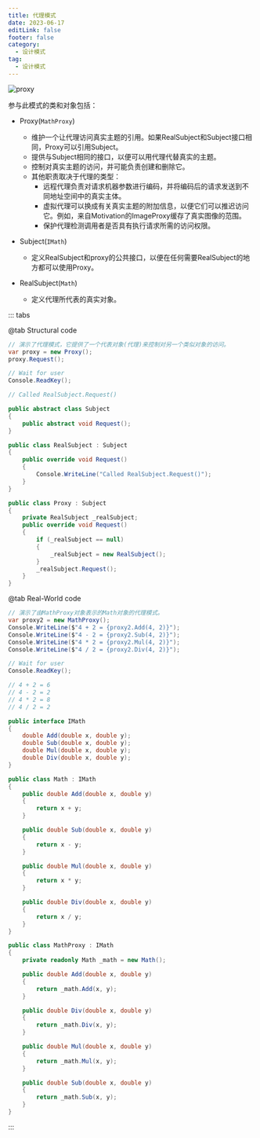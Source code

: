 ```yaml
---
title: 代理模式
date: 2023-06-17
editLink: false
footer: false
category:
  - 设计模式
tag:
  - 设计模式
---
```


![proxy](https://image.ilyl.life:8443/design-pattern/proxy.png)

参与此模式的类和对象包括：

- Proxy(`MathProxy`)
  - 维护一个让代理访问真实主题的引用。如果RealSubject和Subject接口相同，Proxy可以引用Subject。
  - 提供与Subject相同的接口，以便可以用代理代替真实的主题。
  - 控制对真实主题的访问，并可能负责创建和删除它。
  - 其他职责取决于代理的类型：
    - 远程代理负责对请求机器参数进行编码，并将编码后的请求发送到不同地址空间中的真实主体。
    - 虚拟代理可以换成有关真实主题的附加信息，以便它们可以推迟访问它。例如，来自Motivation的ImageProxy缓存了真实图像的范围。
    - 保护代理检测调用者是否具有执行请求所需的访问权限。

- Subject(`IMath`)
  - 定义RealSubject和proxy的公共接口，以便在任何需要RealSubject的地方都可以使用Proxy。

- RealSubject(`Math`)
  - 定义代理所代表的真实对象。

::: tabs

@tab Structural code

```cs
// 演示了代理模式，它提供了一个代表对象(代理)来控制对另一个类似对象的访问。
var proxy = new Proxy();
proxy.Request();

// Wait for user
Console.ReadKey();

// Called RealSubject.Request()

public abstract class Subject
{
    public abstract void Request();
}

public class RealSubject : Subject
{
    public override void Request()
    {
        Console.WriteLine("Called RealSubject.Request()");
    }
}

public class Proxy : Subject
{
    private RealSubject _realSubject;
    public override void Request()
    {
        if (_realSubject == null)
        {
            _realSubject = new RealSubject();
        }
        _realSubject.Request();
    }
}
```

@tab Real-World code

```cs
// 演示了由MathProxy对象表示的Math对象的代理模式。
var proxy2 = new MathProxy();
Console.WriteLine($"4 + 2 = {proxy2.Add(4, 2)}");
Console.WriteLine($"4 - 2 = {proxy2.Sub(4, 2)}");
Console.WriteLine($"4 * 2 = {proxy2.Mul(4, 2)}");
Console.WriteLine($"4 / 2 = {proxy2.Div(4, 2)}");

// Wait for user
Console.ReadKey();

// 4 + 2 = 6
// 4 - 2 = 2
// 4 * 2 = 8
// 4 / 2 = 2

public interface IMath
{
    double Add(double x, double y);
    double Sub(double x, double y);
    double Mul(double x, double y);
    double Div(double x, double y);
}

public class Math : IMath
{
    public double Add(double x, double y)
    {
        return x + y;
    }

    public double Sub(double x, double y)
    {
        return x - y;
    }

    public double Mul(double x, double y)
    {
        return x * y;
    }

    public double Div(double x, double y)
    {
        return x / y;
    }
}

public class MathProxy : IMath
{
    private readonly Math _math = new Math();

    public double Add(double x, double y)
    {
        return _math.Add(x, y);
    }

    public double Div(double x, double y)
    {
        return _math.Div(x, y);
    }

    public double Mul(double x, double y)
    {
        return _math.Mul(x, y);
    }

    public double Sub(double x, double y)
    {
        return _math.Sub(x, y);
    }
}
```

:::
